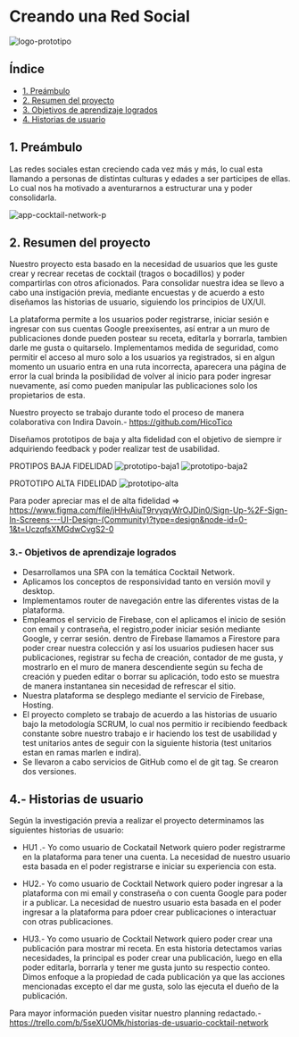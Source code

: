 # Creando una Red Social
![logo-prototipo](https://user-images.githubusercontent.com/124700237/236561806-0c11373f-ae34-476d-9a4a-3ddfccb430c6.png)

## Índice

* [1. Preámbulo](#1-preámbulo)
* [2. Resumen del proyecto](#2-resumen-del-proyecto)
* [3. Objetivos de aprendizaje logrados](#3-objetivos-de-aprendizaje-logrados)
* [4. Historias de usuario](#4-historias-de-usuario)

## 1. Preámbulo
 
 Las redes sociales estan creciendo cada vez más y más, lo cual esta llamando a personas de distintas culturas y edades a ser participes de ellas. Lo cual nos ha motivado a aventurarnos a estructurar una y poder consolidarla.
 
 ![app-cocktail-network-p](https://user-images.githubusercontent.com/124700237/236531880-588c3402-dc7b-476b-90e1-f5811af8f26b.jpg)
 
## 2. Resumen del proyecto

Nuestro proyecto esta basado en la necesidad de usuarios que les guste crear y recrear recetas de cocktail (tragos o bocadillos) y poder compartirlas con otros aficionados. Para consolidar nuestra idea se llevo a cabo una instigación previa, mediante encuestas y de acuerdo a esto diseñamos las historias de usuario, siguiendo los principios de UX/UI. 

La plataforma permite a los usuarios poder registrarse, iniciar sesión e ingresar con sus cuentas Google preexisentes, así entrar a un muro de publicaciones donde pueden postear su receta, editarla y borrarla, tambien darle me gusta o quitarselo. Implementamos medida de seguridad, como permitir el acceso al muro solo a los usuarios ya registrados, si en algun momento un usuario entra en una ruta incorrecta, aparecera una página de error la cual brinda la posibilidad de volver al inicio para poder ingresar nuevamente, así como pueden manipular las publicaciones solo los propietarios de esta.

Nuestro proyecto se trabajo durante todo el proceso de manera colaborativa con Indira Davoin.- https://github.com/HicoTico 

Diseñamos prototipos de baja y alta fidelidad con el objetivo de siempre ir adquiriendo feedback y poder realizar test de usabilidad. 

PROTIPOS BAJA FIDELIDAD
![prototipo-baja1](https://user-images.githubusercontent.com/124700237/236561858-8d4e7427-93ed-4e56-a3e2-e7042d1c8760.png)
![prototipo-baja2](https://user-images.githubusercontent.com/124700237/236561862-40931cf8-1b99-4686-a8e5-c874102cebf5.png)

PROTOTIPO ALTA FIDELIDAD
![prototipo-alta](https://user-images.githubusercontent.com/124700237/236561182-a494fa6e-978a-4766-b936-e772f6a9d042.png)

Para poder apreciar mas el de alta fidelidad => https://www.figma.com/file/jHHvAiuT9rvyqyWrOJDin0/Sign-Up-%2F-Sign-In-Screens---UI-Design-(Community)?type=design&node-id=0-1&t=UczqfsXMGdwCvgS2-0

### 3.- Objetivos de aprendizaje logrados

* Desarrollamos una SPA con la temática Cocktail Network.
* Aplicamos los conceptos de responsividad tanto en versión movil y desktop.
* Implementamos router de navegación entre las diferentes vistas de la plataforma. 
* Empleamos el servicio de Firebase, con el aplicamos el inicio de sesión con email y contraseña, el registro,poder iniciar sesión mediante Google, y cerrar sesión. dentro de Firebase llamamos a Firestore para poder crear nuestra colección y así los usuarios pudiesen hacer sus publicaciones, registrar su fecha de creación, contador de me gusta, y mostrarlo en el muro de manera descendiente según su fecha de creación y pueden editar o borrar su aplicación, todo esto se muestra de manera instantanea sin necesidad de refrescar el sitio. 
* Nuestra plataforma se desplego mediante el servicio de Firebase, Hosting.
* El proyecto completo se trabajo de acuerdo a las historias de usuario bajo la metodología SCRUM, lo cual nos permitio ir recibiendo feedback constante sobre nuestro trabajo e ir haciendo los test de usabilidad y test unitarios antes de seguir con la siguiente historia (test unitarios estan en ramas marlen e indira).
* Se llevaron a cabo servicios de GitHub como el de git tag. Se crearon dos versiones.
 

## 4.- Historias de usuario

Según la investigación previa a realizar el proyecto determinamos las siguientes historias de usuario:

* HU1 .- Yo como usuario de Cockatail Network quiero poder registrarme en la plataforma para tener una cuenta. La necesidad de nuestro usuario esta basada en el poder registrarse e iniciar su experiencia con esta.

* HU2.- Yo como usuario de Cocktail Network quiero poder ingresar a la plataforma con mi email y constraseña o con cuenta Google para poder ir a publicar. La necesidad de nuestro usuario esta basada en el poder ingresar a la plataforma para pdoer crear publicaciones o interactuar con otras publicaciones.

* HU3.- Yo como usuario de Cocktail Network quiero poder crear una publicación para mostrar mi receta. En esta historia detectamos varias necesidades, la principal es poder crear una publicación, luego en ella poder editarla, borrarla y tener me gusta junto su respectio conteo. Dimos enfoque a la propiedad de cada publicación ya que las acciones mencionadas excepto el dar me gusta, solo las ejecuta el dueño de la publicación.

Para mayor información pueden visitar nuestro planning redactado.- https://trello.com/b/5seXUOMk/historias-de-usuario-cocktail-network

